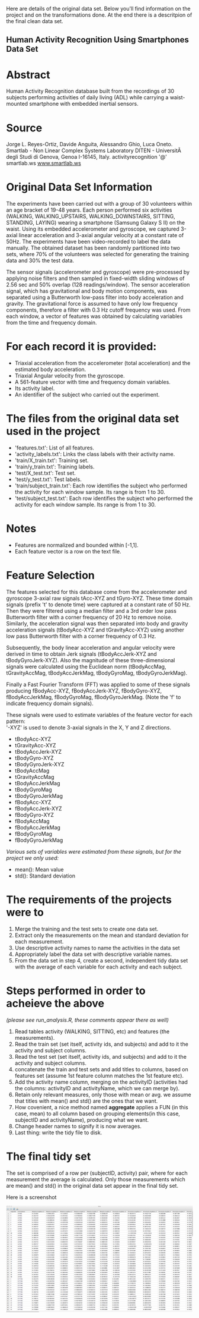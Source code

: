 Here are details of the original data set. Below you'll find information on the project and on the transformations done.
At the end there is a descritpion of the final clean data set.

## Human Activity Recognition Using Smartphones Data Set

# Abstract

Human Activity Recognition database built from the recordings of 30 subjects performing activities of daily living (ADL) while carrying a waist-mounted smartphone with embedded inertial sensors.

# Source

Jorge L. Reyes-Ortiz, Davide Anguita, Alessandro Ghio, Luca Oneto. 
Smartlab - Non Linear Complex Systems Laboratory 
DITEN - UniversitÃ  degli Studi di Genova, Genoa I-16145, Italy. 
activityrecognition '@' smartlab.ws 
www.smartlab.ws 

# Original Data Set Information

The experiments have been carried out with a group of 30 volunteers within an age bracket of 19-48 years. Each person performed six activities (WALKING, WALKING_UPSTAIRS, WALKING_DOWNSTAIRS, SITTING, STANDING, LAYING) wearing a smartphone (Samsung Galaxy S II) on the waist. Using its embedded accelerometer and gyroscope, we captured 3-axial linear acceleration and 3-axial angular velocity at a constant rate of 50Hz. The experiments have been video-recorded to label the data manually. The obtained dataset has been randomly partitioned into two sets, where 70% of the volunteers was selected for generating the training data and 30% the test data. 

The sensor signals (accelerometer and gyroscope) were pre-processed by applying noise filters and then sampled in fixed-width sliding windows of 2.56 sec and 50% overlap (128 readings/window). The sensor acceleration signal, which has gravitational and body motion components, was separated using a Butterworth low-pass filter into body acceleration and gravity. The gravitational force is assumed to have only low frequency components, therefore a filter with 0.3 Hz cutoff frequency was used. From each window, a vector of features was obtained by calculating variables from the time and frequency domain. 

# For each record it is provided:

- Triaxial acceleration from the accelerometer (total acceleration) and the estimated body acceleration.
- Triaxial Angular velocity from the gyroscope. 
- A 561-feature vector with time and frequency domain variables. 
- Its activity label. 
- An identifier of the subject who carried out the experiment.

# The files from the original data set used in the project

- 'features.txt': List of all features.
- 'activity_labels.txt': Links the class labels with their activity name.
- 'train/X_train.txt': Training set.
- 'train/y_train.txt': Training labels.
- 'test/X_test.txt': Test set.
- 'test/y_test.txt': Test labels.
- 'train/subject_train.txt': Each row identifies the subject who performed the activity for each window sample. Its range is from 1 to 30. 
- 'test/subject_test.txt': Each row identifies the subject who performed the activity for each window sample. Its range is from 1 to 30. 

# Notes

- Features are normalized and bounded within [-1,1].
- Each feature vector is a row on the text file.

# Feature Selection 

The features selected for this database come from the accelerometer and gyroscope 3-axial raw signals tAcc-XYZ and tGyro-XYZ. These time domain signals (prefix 't' to denote time) were captured at a constant rate of 50 Hz. Then they were filtered using a median filter and a 3rd order low pass Butterworth filter with a corner frequency of 20 Hz to remove noise. Similarly, the acceleration signal was then separated into body and gravity acceleration signals (tBodyAcc-XYZ and tGravityAcc-XYZ) using another low pass Butterworth filter with a corner frequency of 0.3 Hz. 

Subsequently, the body linear acceleration and angular velocity were derived in time to obtain Jerk signals (tBodyAccJerk-XYZ and tBodyGyroJerk-XYZ). Also the magnitude of these three-dimensional signals were calculated using the Euclidean norm (tBodyAccMag, tGravityAccMag, tBodyAccJerkMag, tBodyGyroMag, tBodyGyroJerkMag). 

Finally a Fast Fourier Transform (FFT) was applied to some of these signals producing fBodyAcc-XYZ, fBodyAccJerk-XYZ, fBodyGyro-XYZ, fBodyAccJerkMag, fBodyGyroMag, fBodyGyroJerkMag. (Note the 'f' to indicate frequency domain signals). 

These signals were used to estimate variables of the feature vector for each pattern:  
'-XYZ' is used to denote 3-axial signals in the X, Y and Z directions.

- tBodyAcc-XYZ
- tGravityAcc-XYZ
- tBodyAccJerk-XYZ
- tBodyGyro-XYZ
- tBodyGyroJerk-XYZ
- tBodyAccMag
- tGravityAccMag
- tBodyAccJerkMag
- tBodyGyroMag
- tBodyGyroJerkMag
- fBodyAcc-XYZ
- fBodyAccJerk-XYZ
- fBodyGyro-XYZ
- fBodyAccMag
- fBodyAccJerkMag
- fBodyGyroMag
- fBodyGyroJerkMag

*Various sets of variables were estimated from these signals, but for the project we only used:* 

- mean(): Mean value
- std(): Standard deviation

# The requirements of the projects were to

1. Merge the training and the test sets to create one data set.
2. Extract only the measurements on the mean and standard deviation for each measurement. 
3. Use descriptive activity names to name the activities in the data set
4. Appropriately label the data set with descriptive variable names. 
5. From the data set in step 4, create a second, independent tidy data set with the average of each variable for each activity and each subject.

# Steps performed in order to acheieve the above 
*(please see run_analysis.R, these comments appear there as well)*

1. Read tables activity (WALKING, SITTING, etc) and features (the measurements).
2. Read the train set (set itself, activity ids, and subjects) and add to it the activity and subject columns.
3. Read the test set (set itself, activity ids, and subjects) and add to it the activity and subject columns.
4. concatenate the train and test sets and add titles to columns, based on features set (assume 1st feature column matches the 1st feature etc).
5. Add the activity name column, merging on the activityID (activities had the columns: activityID and activityName, which we can merge by).
6. Retain only relevant measures, only those with mean or avg. we assume that titles with mean() and std() are the ones that we want.
7. How covenient, a nice method named **aggregate** applies a FUN (in this case, mean) to all column based on grouping elements(in this case, subjectID and activityName), producing what we want.
8. Change header names to signify it is now averages.
9. Last thing: write the tidy file to disk.

# The final tidy set

The set is comprised of a row per (subjectID, activity) pair, where for each measurement the average is calculated. Only those measurements which are mean() and std() in the original data set appear in the final tidy set.

Here is a screenshot

![ScreenShot](https://github.com/ycaesari/GettingAndCleaningData/blob/master/Tidy%20data%20set%20screenshot.png)